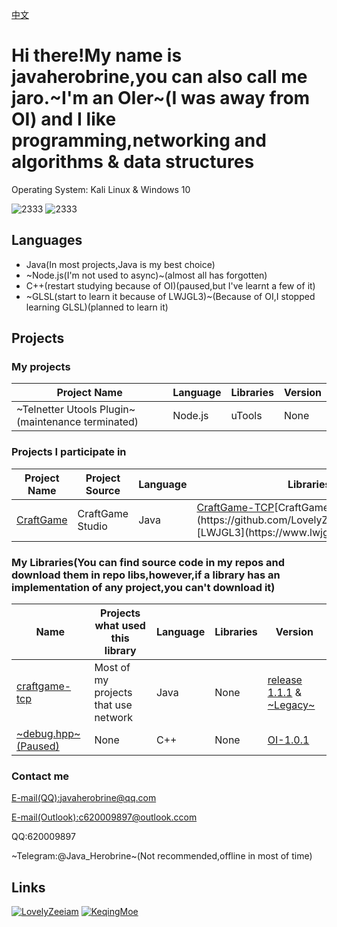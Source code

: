 [中文](https://github.com/javaherobrine/javaherobrine/blob/main/README.md)
# Hi there!My name is javaherobrine,you can also call me jaro.~I'm an OIer~(I was away from OI) and I like programming,networking and algorithms & data structures

Operating System: Kali Linux & Windows 10

![2333](https://github-readme-stats-89dq8p8qw.vercel.app/api/top-langs/?username=javaherobrine)
![2333](https://github-readme-stats-89dq8p8qw.vercel.app/api?username=javaherobrine&show_icons=true&count_private=true)

## Languages
- Java(In most projects,Java is my best choice)
- ~Node.js(I'm not used to async)~(almost all has forgotten)
- C++(restart studying because of OI)(paused,but I've learnt a few of it)
- ~GLSL(start to learn it because of LWJGL3)~(Because of OI,I stopped learning GLSL)(planned to learn it)
## Projects
### My projects
|Project Name|Language|Libraries|Version|
|-------|---|------|----|
|~Telnetter Utools Plugin~(maintenance terminated)|Node.js|uTools|None|
### Projects I participate in
|Project Name|Project Source|Language|Libraries|Version|Status|
|-------|----------------|---|------|----|-------|
|[CraftGame](https://github.com/javaherobrine/CraftGame)|CraftGame Studio|Java|[CraftGame-TCP]("https://github.com/javaherobrine/craftgame-tcp-library")[CraftGame](https://github.com/LovelyZeeiam/CraftGame)&[LWJGL3](https://www.lwjgl.org/)|None|Merging and Developing|
### My Libraries(You can find source code in my repos and download them in repo libs,however,if a library has an implementation of any project,you can't download it)
|Name|Projects what used this library|Language|Libraries|Version|
|----|-------------------------------|--------|---------|-------|
|[craftgame-tcp](https://github.com/javaherobrine/craftgame-tcp-library)|Most of my projects that use network|Java|None|[release 1.1.1](https://github.com/javaherobrine/craftgame-tcp-library/releases/tag/v1.1.1) & [~Legacy~](https://github.com/javaherobrine/craftgame-tcp-library/releases/tag/legacy-version)|
|[~debug.hpp~(Paused)](https://github.com/javaherobrine/OI)|None|C++|None|[OI-1.0.1](https://github.com/javaherobrine/OI/blob/main/debug.hpp)|
### Contact me
[E-mail(QQ):javaherobrine@qq.com](mailto:javaherobrine@qq.com)

[E-mail(Outlook):c620009897@outlook.ccom](mailto:c620009897@outlook.com)

QQ:620009897

~Telegram:@Java_Herobrine~(Not recommended,offline in most of time)

## Links
[![LovelyZeeiam](https://avatars.githubusercontent.com/u/37842325?v=4)](https://github.com/LovelyZeeiam)
[![KeqingMoe](https://avatars.githubusercontent.com/u/59642397?v=4)](https://github.com/KeqingMoe)
